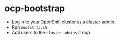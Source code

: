 # ocp-bootstrap

* Log in to your OpenShift cluster as a cluster-admin. 
* Run `bootstrap.sh`
* Add users to the `cluster-admins` group